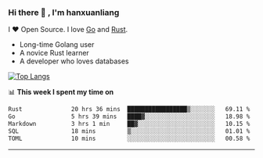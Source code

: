 ### Hi there 👋 , I'm hanxuanliang

<!--
**hanxuanliang/hanxuanliang** is a ✨ _special_ ✨ repository because its `README.md` (this file) appears on your GitHub profile.

Here are some ideas to get you started:

- 🔭 I’m currently working on ...
- 🌱 I’m currently learning ...
- 👯 I’m looking to collaborate on ...
- 🤔 I’m looking for help with ...
- 💬 Ask me about ...
- 📫 How to reach me: ...
- 😄 Pronouns: ...
- ⚡ Fun fact: ...
-->
I ❤ Open Source. I love [Go](https://golang.org) and [Rust](https://www.rust-lang.org/zh-CN/).

* Long-time Golang user
* A novice Rust learner
* A developer who loves databases

[![Top Langs](https://github-readme-stats.vercel.app/api?username=hanxuanliang&show_icons=true&count_private=true&line_height=40)](https://github.com/anuraghazra/github-readme-stats)

📊 **This week I spent my time on**
<!--START_SECTION:waka-->

```txt
Rust              20 hrs 36 mins  █████████████████▒░░░░░░░   69.11 %
Go                5 hrs 39 mins   ████▓░░░░░░░░░░░░░░░░░░░░   18.98 %
Markdown          3 hrs 1 min     ██▓░░░░░░░░░░░░░░░░░░░░░░   10.15 %
SQL               18 mins         ▒░░░░░░░░░░░░░░░░░░░░░░░░   01.01 %
TOML              10 mins         ░░░░░░░░░░░░░░░░░░░░░░░░░   00.58 %
```

<!--END_SECTION:waka-->

***
